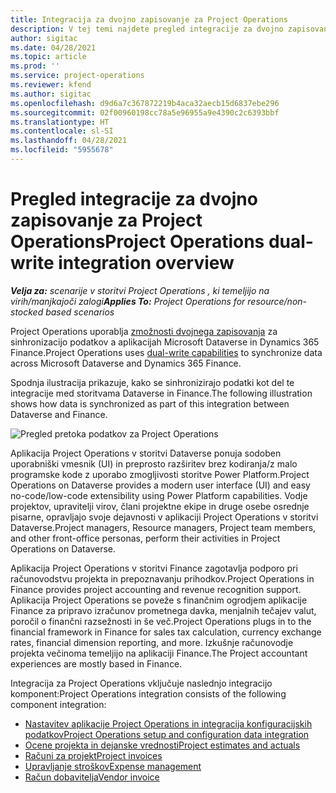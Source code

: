 ```yaml
---
title: Integracija za dvojno zapisovanje za Project Operations
description: V tej temi najdete pregled integracije za dvojno zapisovanje za Project Operations.
author: sigitac
ms.date: 04/28/2021
ms.topic: article
ms.prod: ''
ms.service: project-operations
ms.reviewer: kfend
ms.author: sigitac
ms.openlocfilehash: d9d6a7c367872219b4aca32aecb15d6837ebe296
ms.sourcegitcommit: 02f00960198cc78a5e96955a9e4390c2c6393bbf
ms.translationtype: HT
ms.contentlocale: sl-SI
ms.lasthandoff: 04/28/2021
ms.locfileid: "5955678"
---
```

# <a name="project-operations-dual-write-integration-overview"></a><span data-ttu-id="de92a-103">Pregled integracije za dvojno zapisovanje za Project Operations</span><span class="sxs-lookup"><span data-stu-id="de92a-103">Project Operations dual-write integration overview</span></span>

<span data-ttu-id="de92a-104">_**Velja za:** scenarije v storitvi Project Operations , ki temeljijo na virih/manjkajoči zalogi_</span><span class="sxs-lookup"><span data-stu-id="de92a-104">_**Applies To:** Project Operations for resource/non-stocked based scenarios_</span></span>

<span data-ttu-id="de92a-105">Project Operations uporablja [zmožnosti dvojnega zapisovanja](/dynamics365/fin-ops-core/dev-itpro/data-entities/dual-write/dual-write-home-page) za sinhronizacijo podatkov a aplikacijah Microsoft Dataverse in Dynamics 365 Finance.</span><span class="sxs-lookup"><span data-stu-id="de92a-105">Project Operations uses [dual-write capabilities](/dynamics365/fin-ops-core/dev-itpro/data-entities/dual-write/dual-write-home-page) to synchronize data across Microsoft Dataverse and Dynamics 365 Finance.</span></span>

<span data-ttu-id="de92a-106">Spodnja ilustracija prikazuje, kako se sinhronizirajo podatki kot del te integracije med storitvama Dataverse in Finance.</span><span class="sxs-lookup"><span data-stu-id="de92a-106">The following illustration shows how data is synchronized as part of this integration between Dataverse and Finance.</span></span>

![Pregled pretoka podatkov za Project Operations](./media/ProjectOperationsFlows.jpg)

<span data-ttu-id="de92a-108">Aplikacija Project Operations v storitvi Dataverse ponuja sodoben uporabniški vmesnik (UI) in preprosto razširitev brez kodiranja/z malo programske kode z uporabo zmogljivosti storitve Power Platform.</span><span class="sxs-lookup"><span data-stu-id="de92a-108">Project Operations on Dataverse provides a modern user interface (UI) and easy no-code/low-code extensibility using Power Platform capabilities.</span></span> <span data-ttu-id="de92a-109">Vodje projektov, upravitelji virov, člani projektne ekipe in druge osebe osrednje pisarne, opravljajo svoje dejavnosti v aplikaciji Project Operations v storitvi Dataverse.</span><span class="sxs-lookup"><span data-stu-id="de92a-109">Project managers, Resource managers, Project team members, and other front-office personas, perform their activities in Project Operations on Dataverse.</span></span>

<span data-ttu-id="de92a-110">Aplikacija Project Operations v storitvi Finance zagotavlja podporo pri računovodstvu projekta in prepoznavanju prihodkov.</span><span class="sxs-lookup"><span data-stu-id="de92a-110">Project Operations in Finance provides project accounting and revenue recognition support.</span></span> <span data-ttu-id="de92a-111">Aplikacija Project Operations se poveže s finančnim ogrodjem aplikacije Finance za pripravo izračunov prometnega davka, menjalnih tečajev valut, poročil o finančni razsežnosti in še več.</span><span class="sxs-lookup"><span data-stu-id="de92a-111">Project Operations plugs in to the financial framework in Finance for sales tax calculation, currency exchange rates, financial dimension reporting, and more.</span></span> <span data-ttu-id="de92a-112">Izkušnje računovodje projekta večinoma temeljijo na aplikaciji Finance.</span><span class="sxs-lookup"><span data-stu-id="de92a-112">The Project accountant experiences are mostly based in Finance.</span></span>

<span data-ttu-id="de92a-113">Integracija za Project Operations vključuje naslednjo integracijo komponent:</span><span class="sxs-lookup"><span data-stu-id="de92a-113">Project Operations integration consists of the following component integration:</span></span>


- [<span data-ttu-id="de92a-114">Nastavitev aplikacije Project Operations in integracija konfiguracijskih podatkov</span><span class="sxs-lookup"><span data-stu-id="de92a-114">Project Operations setup and configuration data integration</span></span>](resource-dual-write-setup-integration.md) 
- [<span data-ttu-id="de92a-115">Ocene projekta in dejanske vrednosti</span><span class="sxs-lookup"><span data-stu-id="de92a-115">Project estimates and actuals</span></span>](resource-dual-write-estimates-actuals.md)
- [<span data-ttu-id="de92a-116">Računi za projekt</span><span class="sxs-lookup"><span data-stu-id="de92a-116">Project invoices</span></span>](resource-dual-write-project-invoice.md)
- [<span data-ttu-id="de92a-117">Upravljanje stroškov</span><span class="sxs-lookup"><span data-stu-id="de92a-117">Expense management</span></span>](resource-dual-write-expense.md)
- [<span data-ttu-id="de92a-118">Račun dobavitelja</span><span class="sxs-lookup"><span data-stu-id="de92a-118">Vendor invoice</span></span>](resource-dual-write-vendor-invoice.md)
